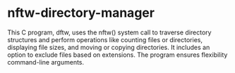 # nftw-directory-manager
This C program, dftw, uses the nftw() system call to traverse directory structures and perform operations like counting files or directories, displaying file sizes, and moving or copying directories. It includes an option to exclude files based on extensions. The program ensures flexibility command-line arguments.
